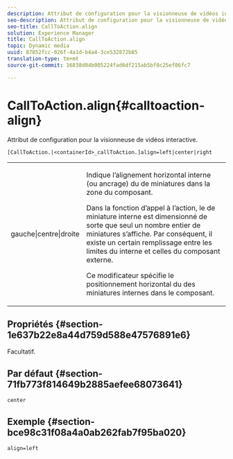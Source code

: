 ```yaml
---
description: Attribut de configuration pour la visionneuse de vidéos interactive.
seo-description: Attribut de configuration pour la visionneuse de vidéos interactive.
seo-title: CallToAction.align
solution: Experience Manager
title: CallToAction.align
topic: Dynamic media
uuid: 87852fcc-026f-4a1d-b4a4-3ce532872b85
translation-type: tm+mt
source-git-commit: 16838d04b005224fad6df215ab5bf8c25ef86fc7

---
```



# CallToAction.align{#calltoaction-align}

Attribut de configuration pour la visionneuse de vidéos interactive.

`[CallToAction.|<containerId>_callToAction.]align=left|center|right`

<table id="table_441553CD34C94A58A9D7CBF772DEDDB6"> 
 <tbody> 
  <tr> 
   <td colname="col1"> <p> <span class="codeph"> gauche|centre|droite</span> </p> </td> 
   <td colname="col2"> <p> Indique l’alignement horizontal interne (ou ancrage) du de miniatures  dans la zone du composant. </p> <p>Dans la fonction d’appel à l’action, le  de miniature interne est dimensionné de sorte que seul un nombre entier de miniatures s’affiche. Par conséquent, il existe un certain remplissage entre les limites du interne et celles du composant externe. </p> <p>Ce modificateur spécifie le positionnement horizontal du  des miniatures internes dans le composant. </p> </td> 
  </tr> 
 </tbody> 
</table>

## Propriétés {#section-1e637b22e8a44d759d588e47576891e6}

Facultatif.

## Par défaut {#section-71fb773f814649b2885aefee68073641}

`center`

## Exemple {#section-bce98c31f08a4a0ab262fab7f95ba020}

```
align=left
```

